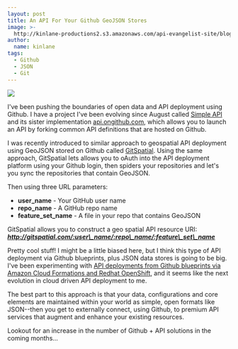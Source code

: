 ```yaml
---
layout: post
title: An API For Your Github GeoJSON Stores
image: >-
  http://kinlane-productions2.s3.amazonaws.com/api-evangelist-site/blog/git-spatial-2.png
author:
  name: kinlane
tags:
  - Github
  - JSON
  - Git
---
```

[![](https://s3.amazonaws.com/kinlane-productions2/api-evangelist/gitspatial/git-spatial-2.png)](http://gitspatial.com/)

I've been pushing the boundaries of open data and API deployment using Github. I have a project I've been evolving since August called [Simple API](http://simple-api.github.io/central/ "Simple API") and its sister implementation [api.ongithub.com](http://api.ongithub.com "api.ongithub.com"), which allows you to launch an API by forking common API definitions that are hosted on Github.

I was recently introduced to similar approach to geospatial API deployment using GeoJSON stored on Github called [GitSpatial](http://gitspatial.com/). Using the same approach, GitSpatial lets allows you to oAuth into the API deployment platform using your Github login, then spiders your repositories and let's you sync the repositories that contain GeoJSON.

Then using three URL parameters:

*   **user\_name** - Your GitHub user name
*   **repo\_name** - A GitHub repo name
*   **feature\_set\_name** - A file in your repo that contains GeoJSON

GitSpatial allows you to construct a geo spatial API resource URI: **_http://gitspatial.com/:user\_name/:repo\_name/:feature\_set\_name_**

Pretty cool stuff! I might be a little biased here, but I think this type of API deployment via Github blueprints, plus JSON data stores is going to be big. I've been experimenting with [API deployments from Github blueprints via Amazon Cloud Formations and Redhat OpenShift](http://apievangelist.com/2013/11/20/server-side-api-templates-on-aws-cloud-formation-and-openshift/ "API deployments from Github blueprints via Amazon Cloud Formations and Redhat OpenShift"), and it seems like the next evolution in cloud driven API deployment to me.

The best part to this approach is that your data, configurations and core elements are maintained within your world as simple, open formats like JSON--then you get to externally connect, using Github, to premium API services that augment and enhance your existing resources.

Lookout for an increase in the number of Github + API solutions in the coming months...